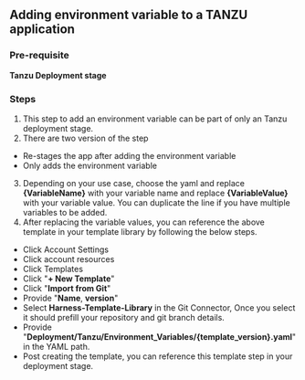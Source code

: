 ## Adding environment variable to a TANZU application 
### Pre-requisite
**Tanzu Deployment stage**
### Steps 
1. This step to add an environment variable can be part of only an Tanzu deployment stage.
2. There are two version of the step 
* Re-stages the app after adding the environment variable 
* Only adds the environment variable 
3. Depending on your use case, choose the yaml and replace **{VariableName}** with your variable name and replace **{VariableValue}** with your variable value. You can duplicate the line if you have multiple variables to be added. 
4. After replacing the variable values, you can reference the above template in your template library by following the below steps. 
* Click Account Settings
* Click account resources
* Click Templates
* Click "**+ New Template**"
* Click "**Import from Git**"
* Provide "**Name**, **version**"
* Select **Harness-Template-Library** in the Git Connector, Once you select it should prefill your repository and git branch details.
* Provide "**Deployment/Tanzu/Environment_Variables/{template_version}.yaml**" in the YAML path.  
* Post creating the template, you can reference this template step in your deployment stage.
